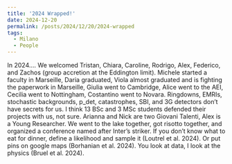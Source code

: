```yaml
---
title: '2024 Wrapped!'
date: 2024-12-20
permalink: /posts/2024/12/20/2024-wrapped
tags:
  - Milano
  - People
---
```


In 2024…. We welcomed Tristan, Chiara, Caroline, Rodrigo, Alex, Federico, and Zachos (group accretion at the Eddington limit). Michele started a faculty in Marseille, Daria graduated, Viola almost graduated and is fighting the paperwork in Marseille, Giulia went to Cambridge, Alice went to the AEI, Cecilia went to Nottingham, Costantino went to Novara. Ringdowns, EMRIs, stochastic backgrounds, p_det, catastrophes, SBI, and 3G detectors don’t have secrets for us. I think 13 BSc and 3 MSc students defended their projects with us, not sure. Arianna and Nick are two Giovani Talenti, Alex is a Young Researcher. We went to the lake together, got risotto together, and organized a conference named after Inter’s striker. If you don’t know what to eat for dinner, define a likelihood and sample it (Loutrel et al. 2024). Or put pins on google maps (Borhanian et al. 2024). You look at data, I look at the physics (Bruel et al. 2024).

